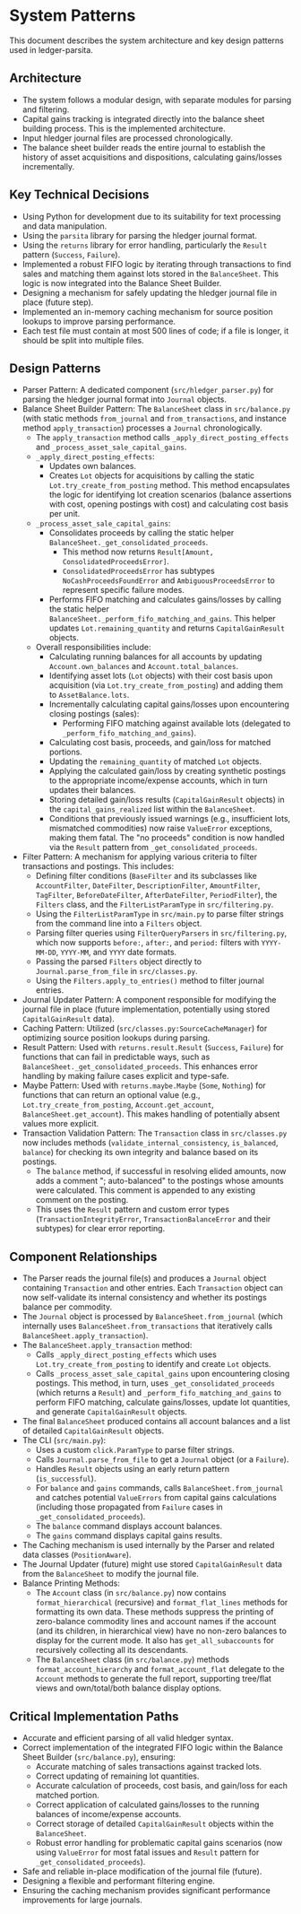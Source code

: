 # System Patterns

This document describes the system architecture and key design patterns used in ledger-parsita.

## Architecture

- The system follows a modular design, with separate modules for parsing and filtering.
- Capital gains tracking is integrated directly into the balance sheet building process. This is the implemented architecture.
- Input hledger journal files are processed chronologically.
- The balance sheet builder reads the entire journal to establish the history of asset acquisitions and dispositions, calculating gains/losses incrementally.

## Key Technical Decisions

- Using Python for development due to its suitability for text processing and data manipulation.
- Using the `parsita` library for parsing the hledger journal format.
- Using the `returns` library for error handling, particularly the `Result` pattern (`Success`, `Failure`).
- Implemented a robust FIFO logic by iterating through transactions to find sales and matching them against lots stored in the `BalanceSheet`. This logic is now integrated into the Balance Sheet Builder.
- Designing a mechanism for safely updating the hledger journal file in place (future step).
- Implemented an in-memory caching mechanism for source position lookups to improve parsing performance.
- Each test file must contain at most 500 lines of code; if a file is longer, it should be split into multiple files.

## Design Patterns

- Parser Pattern: A dedicated component (`src/hledger_parser.py`) for parsing the hledger journal format into `Journal` objects.
- Balance Sheet Builder Pattern: The `BalanceSheet` class in `src/balance.py` (with static methods `from_journal` and `from_transactions`, and instance method `apply_transaction`) processes a `Journal` chronologically.
    - The `apply_transaction` method calls `_apply_direct_posting_effects` and `_process_asset_sale_capital_gains`.
    - `_apply_direct_posting_effects`:
        - Updates own balances.
        - Creates `Lot` objects for acquisitions by calling the static `Lot.try_create_from_posting` method. This method encapsulates the logic for identifying lot creation scenarios (balance assertions with cost, opening postings with cost) and calculating cost basis per unit.
    - `_process_asset_sale_capital_gains`:
        - Consolidates proceeds by calling the static helper `BalanceSheet._get_consolidated_proceeds`.
            - This method now returns `Result[Amount, ConsolidatedProceedsError]`.
            - `ConsolidatedProceedsError` has subtypes `NoCashProceedsFoundError` and `AmbiguousProceedsError` to represent specific failure modes.
        - Performs FIFO matching and calculates gains/losses by calling the static helper `BalanceSheet._perform_fifo_matching_and_gains`. This helper updates `Lot.remaining_quantity` and returns `CapitalGainResult` objects.
    - Overall responsibilities include:
        - Calculating running balances for all accounts by updating `Account.own_balances` and `Account.total_balances`.
        - Identifying asset lots (`Lot` objects) with their cost basis upon acquisition (via `Lot.try_create_from_posting`) and adding them to `AssetBalance.lots`.
        - Incrementally calculating capital gains/losses upon encountering closing postings (sales):
            - Performing FIFO matching against available lots (delegated to `_perform_fifo_matching_and_gains`).
        - Calculating cost basis, proceeds, and gain/loss for matched portions.
        - Updating the `remaining_quantity` of matched `Lot` objects.
        - Applying the calculated gain/loss by creating synthetic postings to the appropriate income/expense accounts, which in turn updates their balances.
        - Storing detailed gain/loss results (`CapitalGainResult` objects) in the `capital_gains_realized` list within the `BalanceSheet`.
        - Conditions that previously issued warnings (e.g., insufficient lots, mismatched commodities) now raise `ValueError` exceptions, making them fatal. The "no proceeds" condition is now handled via the `Result` pattern from `_get_consolidated_proceeds`.
- Filter Pattern: A mechanism for applying various criteria to filter transactions and postings. This includes:
    - Defining filter conditions (`BaseFilter` and its subclasses like `AccountFilter`, `DateFilter`, `DescriptionFilter`, `AmountFilter`, `TagFilter`, `BeforeDateFilter`, `AfterDateFilter`, `PeriodFilter`), the `Filters` class, and the `FilterListParamType` in `src/filtering.py`.
    - Using the `FilterListParamType` in `src/main.py` to parse filter strings from the command line into a `Filters` object.
    - Parsing filter queries using `FilterQueryParsers` in `src/filtering.py`, which now supports `before:`, `after:`, and `period:` filters with `YYYY-MM-DD`, `YYYY-MM`, and `YYYY` date formats.
    - Passing the parsed `Filters` object directly to `Journal.parse_from_file` in `src/classes.py`.
    - Using the `Filters.apply_to_entries()` method to filter journal entries.
- Journal Updater Pattern: A component responsible for modifying the journal file in place (future implementation, potentially using stored `CapitalGainResult` data).
- Caching Pattern: Utilized (`src/classes.py:SourceCacheManager`) for optimizing source position lookups during parsing.
- Result Pattern: Used with `returns.result.Result` (`Success`, `Failure`) for functions that can fail in predictable ways, such as `BalanceSheet._get_consolidated_proceeds`. This enhances error handling by making failure cases explicit and type-safe.
- Maybe Pattern: Used with `returns.maybe.Maybe` (`Some`, `Nothing`) for functions that can return an optional value (e.g., `Lot.try_create_from_posting`, `Account.get_account`, `BalanceSheet.get_account`). This makes handling of potentially absent values more explicit.
- Transaction Validation Pattern: The `Transaction` class in `src/classes.py` now includes methods (`validate_internal_consistency`, `is_balanced`, `balance`) for checking its own integrity and balance based on its postings.
    - The `balance` method, if successful in resolving elided amounts, now adds a comment "; auto-balanced" to the postings whose amounts were calculated. This comment is appended to any existing comment on the posting.
    - This uses the `Result` pattern and custom error types (`TransactionIntegrityError`, `TransactionBalanceError` and their subtypes) for clear error reporting.

## Component Relationships

- The Parser reads the journal file(s) and produces a `Journal` object containing `Transaction` and other entries. Each `Transaction` object can now self-validate its internal consistency and whether its postings balance per commodity.
- The `Journal` object is processed by `BalanceSheet.from_journal` (which internally uses `BalanceSheet.from_transactions` that iteratively calls `BalanceSheet.apply_transaction`).
- The `BalanceSheet.apply_transaction` method:
    - Calls `_apply_direct_posting_effects` which uses `Lot.try_create_from_posting` to identify and create `Lot` objects.
    - Calls `_process_asset_sale_capital_gains` upon encountering closing postings. This method, in turn, uses `_get_consolidated_proceeds` (which returns a `Result`) and `_perform_fifo_matching_and_gains` to perform FIFO matching, calculate gains/losses, update lot quantities, and generate `CapitalGainResult` objects.
- The final `BalanceSheet` produced contains all account balances and a list of detailed `CapitalGainResult` objects.
- The CLI (`src/main.py`):
    - Uses a custom `click.ParamType` to parse filter strings.
    - Calls `Journal.parse_from_file` to get a `Journal` object (or a `Failure`).
    - Handles `Result` objects using an early return pattern (`is_successful`).
    - For `balance` and `gains` commands, calls `BalanceSheet.from_journal` and catches potential `ValueErrors` from capital gains calculations (including those propagated from `Failure` cases in `_get_consolidated_proceeds`).
    - The `balance` command displays account balances.
    - The `gains` command displays capital gains results.
- The Caching mechanism is used internally by the Parser and related data classes (`PositionAware`).
- The Journal Updater (future) might use stored `CapitalGainResult` data from the `BalanceSheet` to modify the journal file.
- Balance Printing Methods:
    - The `Account` class (in `src/balance.py`) now contains `format_hierarchical` (recursive) and `format_flat_lines` methods for formatting its own data. These methods suppress the printing of zero-balance commodity lines and account names if the account (and its children, in hierarchical view) have no non-zero balances to display for the current mode. It also has `get_all_subaccounts` for recursively collecting all its descendants.
    - The `BalanceSheet` class (in `src/balance.py`) methods `format_account_hierarchy` and `format_account_flat` delegate to the `Account` methods to generate the full report, supporting tree/flat views and own/total/both balance display options.

## Critical Implementation Paths

- Accurate and efficient parsing of all valid hledger syntax.
- Correct implementation of the integrated FIFO logic within the Balance Sheet Builder (`src/balance.py`), ensuring:
    - Accurate matching of sales transactions against tracked lots.
    - Correct updating of remaining lot quantities.
    - Accurate calculation of proceeds, cost basis, and gain/loss for each matched portion.
    - Correct application of calculated gains/losses to the running balances of income/expense accounts.
    - Correct storage of detailed `CapitalGainResult` objects within the `BalanceSheet`.
    - Robust error handling for problematic capital gains scenarios (now using `ValueError` for most fatal issues and `Result` pattern for `_get_consolidated_proceeds`).
- Safe and reliable in-place modification of the journal file (future).
- Designing a flexible and performant filtering engine.
- Ensuring the caching mechanism provides significant performance improvements for large journals.
